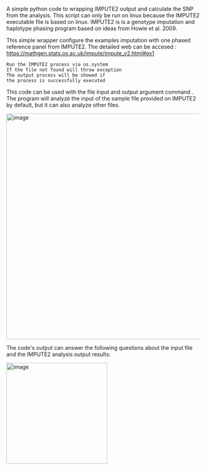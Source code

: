 A simple python code to wrapping IMPUTE2 output and calculate the SNP from the analysis.
This script can only be run on linux because the IMPUTE2 executable file is based on linux.
IMPUTE2 is is a genotype imputation and haplotype phasing program based on ideas from Howie et al. 2009.

This simple wrapper configure the examples imputation with one phased reference panel from IMPUTE2. The detailed web can be accesed : https://mathgen.stats.ox.ac.uk/impute/impute_v2.html#ex1

    Run the IMPUTE2 process via os.system
    If the file not found will throw exception
    The output process will be showed if
    the process is successfully executed
 
This code can be used with the file input and output argument command . 
The program will analyze the input of the sample file provided on IMPUTE2 by default, but it can also analyze other files.

<img width="589" alt="image" src="https://user-images.githubusercontent.com/64579004/192251451-ea019f5c-4511-4218-9f98-d30224d1ef14.png">


The code's output can answer the following questions about the input file and the IMPUTE2 analysis output results: 

<img width="263" alt="image" src="https://user-images.githubusercontent.com/64579004/195593274-e8a8b336-b80d-4f80-9f9c-53ac2ba5a3c0.png">

